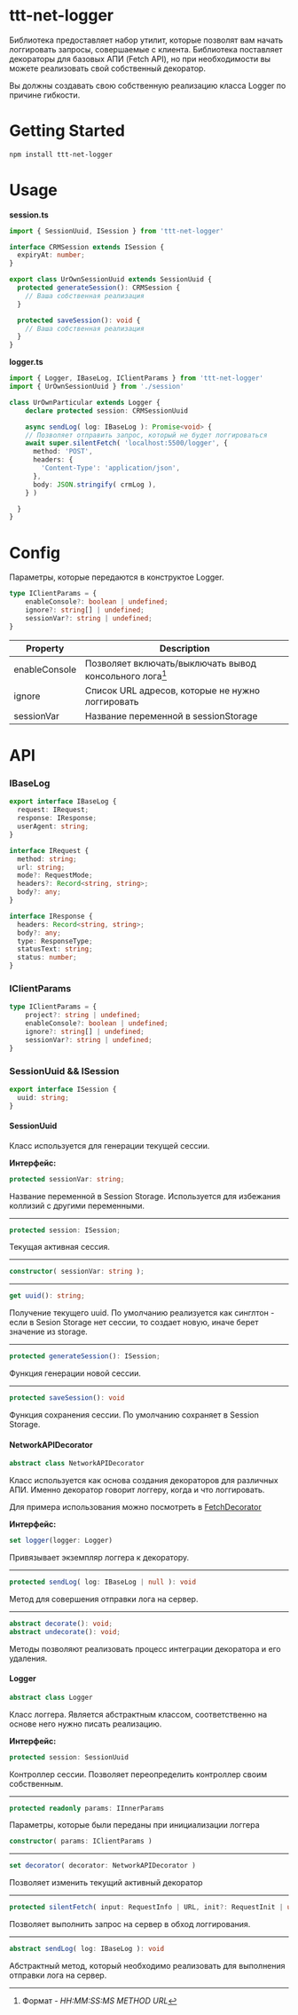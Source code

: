# ttt-net-logger

Библиотека предоставляет набор утилит, которые позволят вам начать логгировать запросы, совершаемые с клиента. Библиотека поставляет декораторы для базовых АПИ (Fetch API), но при необходимости вы можете реализовать свой собственный декоратор.

Вы должны создавать свою собственную реализацию класса Logger по причине гибкости.

# Getting Started

```bash
npm install ttt-net-logger
```

# Usage 

**session.ts**
```ts
import { SessionUuid, ISession } from 'ttt-net-logger'

interface CRMSession extends ISession {
  expiryAt: number;
}

export class UrOwnSessionUuid extends SessionUuid {
  protected generateSession(): CRMSession {
    // Ваша собственная реализация
  }

  protected saveSession(): void {
    // Ваша собственная реализация
  }
}
```

**logger.ts**
```ts
import { Logger, IBaseLog, IClientParams } from 'ttt-net-logger'
import { UrOwnSessionUuid } from './session'

class UrOwnParticular extends Logger {
    declare protected session: CRMSessionUuid

    async sendLog( log: IBaseLog ): Promise<void> {
    // Позволяет отправить запрос, который не будет логгироваться
    await super.silentFetch( 'localhost:5500/logger', {
      method: 'POST',
      headers: {
        'Content-Type': 'application/json',
      },
      body: JSON.stringify( crmLog ),
    } )

  }
}
```

# Config

Параметры, которые передаются в конструктое Logger.

```ts
type IClientParams = {
    enableConsole?: boolean | undefined;
    ignore?: string[] | undefined;
    sessionVar?: string | undefined;
}
```

| Property  | Description                                                              |
| --------- | ------------------------------------------------------------------------ |
| enableConsole | Позволяет включать/выключать вывод консольного лога[^консольный лог] |
| ignore | Список URL адресов, которые не нужно логгировать                            |
| sessionVar | Название переменной в sessionStorage                                    |

# API

### IBaseLog

```ts
export interface IBaseLog {
  request: IRequest;
  response: IResponse;
  userAgent: string;
}

interface IRequest {
  method: string;
  url: string;
  mode?: RequestMode;
  headers?: Record<string, string>;
  body?: any;
}

interface IResponse {
  headers: Record<string, string>;
  body?: any;
  type: ResponseType;
  statusText: string;
  status: number;
}
```

### IClientParams

```ts
type IClientParams = {
    project?: string | undefined;
    enableConsole?: boolean | undefined;
    ignore?: string[] | undefined;
    sessionVar?: string | undefined;
}
```

### SessionUuid && ISession

```ts
export interface ISession {
  uuid: string;
}
```

#### **SessionUuid**

Класс используется для генерации текущей сессии.

**Интерфейс:**

```ts
protected sessionVar: string;
```
Название переменной в Session Storage. Используется для избежания коллизий с другими переменными.

-----

```ts
protected session: ISession;
```
Текущая активная сессия.

-----

```ts
constructor( sessionVar: string );
```

-----

```ts
get uuid(): string;
```
Получение текущего uuid. По умолчанию реализуется как синглтон - если в Sesion Storage нет сессии, то создает новую, иначе берет значение из storage.

-----

```ts
protected generateSession(): ISession;
```
Функция генерации новой сессии.

-----

```ts
protected saveSession(): void
```
Функция сохранения сессии. По умолчанию сохраняет в Session Storage.

#### **NetworkAPIDecorator**

```ts
abstract class NetworkAPIDecorator
```

Класс используется как основа создания декораторов для различных АПИ. Именно декоратор говорит логгеру, когда и что логгировать.

Для примера использования можно посмотреть в [FetchDecorator](./../../lib/core/decorators/FetchDecorator.ts)

**Интерфейс:**

```ts
set logger(logger: Logger)
```
Привязывает экземпляр логгера к декоратору.

-----

```ts
protected sendLog( log: IBaseLog | null ): void
```
Метод для совершения отправки лога на сервер.

-----

```ts
abstract decorate(): void;
abstract undecorate(): void;
```
Методы позволяют реализовать процесс интеграции декоратора и его удаления.

#### **Logger**

```ts
abstract class Logger
```

Класс логгера. Является абстрактным классом, соответственно на основе него нужно писать реализацию.

**Интерфейс:**

```ts
protected session: SessionUuid
```
Контроллер сессии. Позволяет переопределить контроллер своим собственным.

-----

```ts
protected readonly params: IInnerParams
```
Параметры, которые были переданы при инициализации логгера

```ts
constructor( params: IClientParams )
```

-----

```ts
set decorator( decorator: NetworkAPIDecorator )
```
Позволяет изменить текущий активный декоратор

-----

```ts
protected silentFetch( input: RequestInfo | URL, init?: RequestInit | undefined )
```
Позволяет выполнить запрос на сервер в обход логгирования.

-----

```ts
abstract sendLog( log: IBaseLog ): void
```
Абстрактный метод, который необходимо реализовать для выполнения отправки лога на сервер.

[^консольный лог]: Формат - *HH:MM:SS:MS METHOD URL*

